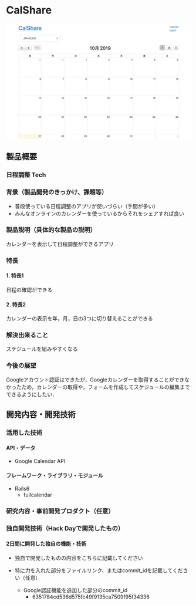 # CalShare

[![CalShare](image_product.png)](https://youtu.be/XfnmXCgVIcA)

## 製品概要
### 日程調整 Tech

### 背景（製品開発のきっかけ、課題等）
- 普段使っている日程調整のアプリが使いづらい（手間が多い）
- みんなオンラインのカレンダーを使っているからそれをシェアすれば良い


### 製品説明（具体的な製品の説明）
カレンダーを表示して日程調整ができるアプリ

### 特長
#### 1. 特長1
日程の確認ができる
#### 2. 特長2
カレンダーの表示を年，月，日の3つに切り替えることができる
### 解決出来ること
スケジュールを組みやすくなる
### 今後の展望
Googleアカウント認証はできたが，Googleカレンダーを取得することができなかったため，カレンダーの取得や，フォームを作成してスケジュールの編集までできるようにしたい．


## 開発内容・開発技術
### 活用した技術
#### API・データ
* Google Calendar API

#### フレームワーク・ライブラリ・モジュール
* Rails6
    * fullcalendar


### 研究内容・事前開発プロダクト（任意）


### 独自開発技術（Hack Dayで開発したもの）
#### 2日間に開発した独自の機能・技術
* 独自で開発したものの内容をこちらに記載してください

* 特に力を入れた部分をファイルリンク、またはcommit_idを記載してください（任意）
    * Google認証機能を追加した部分のcommit_id
      * 6351784cd536d575fc49f9135ca7509f95f34336
